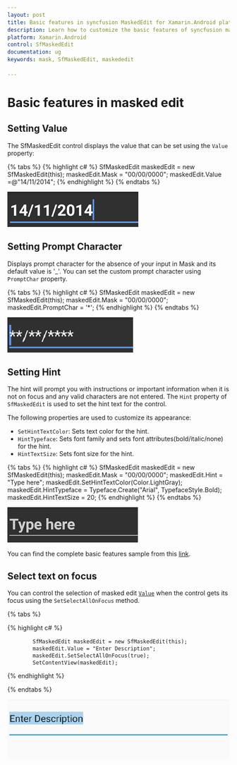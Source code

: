 ```yaml
---
layout: post
title: Basic features in syncfusion MaskedEdit for Xamarin.Android platform
description: Learn how to customize the basic features of syncfusion masked edit control.
platform: Xamarin.Android
control: SfMaskedEdit
documentation: ug 
keywords: mask, SfMaskedEdit, maskededit

---
```


# Basic features in masked edit


## Setting Value

The SfMaskedEdit control displays the value that can be set using the `Value` property:

{% tabs %}
{% highlight c# %}
SfMaskedEdit maskedEdit = new SfMaskedEdit(this);
maskedEdit.Mask = "00/00/0000";
maskedEdit.Value =@"14/11/2014";
{% endhighlight %}
{% endtabs %}

![Setting value](SfMaskedEditImages/BF_SetValue.png)


## Setting Prompt Character

Displays prompt character for the absence of your input in Mask and its default value is '_'. You can set the custom prompt character using `PromptChar` property.

{% tabs %}
{% highlight c# %}
SfMaskedEdit maskedEdit = new SfMaskedEdit(this);
maskedEdit.Mask = "00/00/0000";
maskedEdit.PromptChar = '*';
{% endhighlight %}
{% endtabs %}

![Prompt Character](SfMaskedEditImages/BF_Prompt.png)

## Setting Hint

The hint will prompt you with instructions or important information when it is not on focus and any valid characters are not entered. The `Hint` property of `SfMaskedEdit` is used to set the hint text for the control.

The following properties are used to customize its appearance:

* `SetHintTextColor`: Sets text color for the hint.
* `HintTypeface`: Sets font family and sets font attributes(bold/italic/none) for the hint.
* `HintTextSize`: Sets font size for the hint.

{% tabs %}
{% highlight c# %}
SfMaskedEdit maskedEdit = new SfMaskedEdit(this);
maskedEdit.Mask = "00/00/0000";
maskedEdit.Hint = "Type here";
maskedEdit.SetHintTextColor(Color.LightGray);
maskedEdit.HintTypeface = Typeface.Create("Arial", TypefaceStyle.Bold);
maskedEdit.HintTextSize = 20;
{% endhighlight %}
{% endtabs %}

![Setting Hint](SfMaskedEditImages/BF_Hint.png)

You can find the complete basic features sample from this [link](http://files2.syncfusion.com/Xamarin.Android/Samples/MaskedEdit_BasicFeatures.zip).

## Select text on focus

You can control the selection of masked edit [`Value`](https://help.syncfusion.com/cr/xamarin-android/Syncfusion.Android.MaskedEdit.SfMaskedEdit.html#Syncfusion_Android_MaskedEdit_SfMaskedEdit_Value) when the control gets its focus using the `SetSelectAllOnFocus` method.

{% tabs %}

{% highlight c# %}

            SfMaskedEdit maskedEdit = new SfMaskedEdit(this);
            maskedEdit.Value = "Enter Description";
            maskedEdit.SetSelectAllOnFocus(true);
            SetContentView(maskedEdit);

{% endhighlight %}

{% endtabs %}

![Select text on focus in masked edit](SfMaskedEditImages/SelectOnFocus.png)